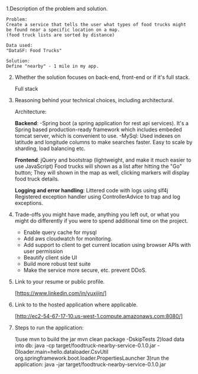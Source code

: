 1.Description of the problem and solution.

    Problem:
    Create a service that tells the user what types of food trucks might be found near a specific location on a map.
    (food truck lists are sorted by distance)

    Data used:
    "DataSF: Food Trucks"

    Solution:
    Define "nearby" - 1 mile in my app.

2. Whether the solution focuses on back-end, front-end or if it's full stack.

    Full stack

3. Reasoning behind your technical choices, including architectural.


    Architecture:

   **Backend**:
   -Spring boot (a spring application for rest api services). It's a Spring based production-ready framework which
   includes embeded tomcat server, which is convenient to use.
   -MySql: Used indexes on latitude and longitude columns to make searches faster. Easy to scale by sharding, load
   balancing etc.

   **Frontend**:
   jQuery and bootstrap (lightweight, and make it much easier to use JavaScript)
   Food trucks will shown as a list after hitting the "Go" button; They will shown in the map as well, clicking markers
   will display food truck details.

   **Logging and error handling**:
   Littered code with logs using slf4j
   Registered exception handler using ControllerAdvice to trap and log exceptions.
   
4. Trade-offs you might have made, anything you left out, or what you might do differently if you were to spend additional time on the project.
 
    * Enable query cache for mysql
    * Add aws cloudwatch for monitoring.
    * Add support to client to get current location using browser APIs with user permission
    * Beautify client side UI
    * Build more robust test suite
    * Make the service more secure, etc. prevent DDoS.
    
5. Link to your resume or public profile.

    [https://www.linkedin.com/in/yuxijin/]

6. Link to to the hosted application where applicable.

    [http://ec2-54-67-17-10.us-west-1.compute.amazonaws.com:8080/]

7. Steps to run the application:

    1)use mvn to build the jar
    mvn clean package -DskipTests
    2)load data into db:
    java -cp target/foodtruck-nearby-service-0.1.0.jar -Dloader.main=hello.dataloader.CsvUtil org.springframework.boot.loader.PropertiesLauncher
    3)run the application:
    java -jar target/foodtruck-nearby-service-0.1.0.jar

